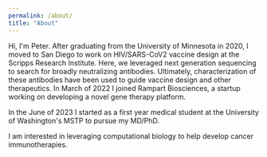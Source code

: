 ```yaml
---
permalink: /about/
title: "About"
---
```

Hi, I'm Peter.
After graduating from the University of Minnesota in 2020, I moved to San Diego to work on HIV/SARS-CoV2 vaccine design at the Scripps Research Institute. Here, we leveraged next generation sequencing to search for broadly neutralizing antibodies. Ultimately, characterization of these antibodies have been used to guide vaccine design and other therapeutics. In March of 2022 I joined Rampart Biosciences, a startup working on developing a novel gene therapy platform. 

In the June of 2023 I started as a first year medical student at the University of Washington's MSTP to pursue my MD/PhD.

I am interested in leveraging computational biology to help develop cancer immunotherapies.
